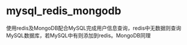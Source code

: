 # mysql_redis_mongodb

使用redis及MongoDB配合MySQL完成用户信息查询，redis中无数据则查询MySQL数据库，若MySQL中有则添加到redis。MongoDB同理
